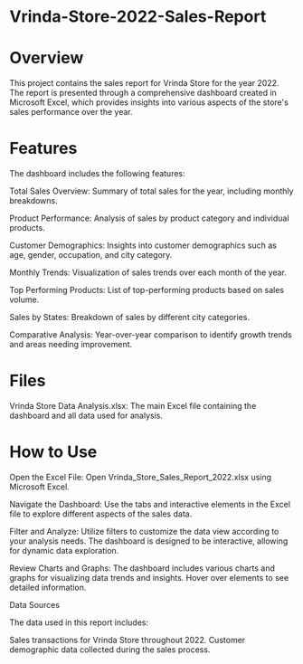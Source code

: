 # Vrinda-Store-2022-Sales-Report
# Overview
This project contains the sales report for Vrinda Store for the year 2022. The report is presented through a comprehensive dashboard created in Microsoft Excel, which provides insights into various aspects of the store's sales performance over the year.

# Features
The dashboard includes the following features:

Total Sales Overview: Summary of total sales for the year, including monthly breakdowns.

Product Performance: Analysis of sales by product category and individual products.

Customer Demographics: Insights into customer demographics such as age, gender, occupation, and city category.

Monthly Trends: Visualization of sales trends over each month of the year.

Top Performing Products: List of top-performing products based on sales volume.

Sales by States: Breakdown of sales by different city categories.

Comparative Analysis: Year-over-year comparison to identify growth trends and areas needing improvement.

# Files
Vrinda Store Data Analysis.xlsx: The main Excel file containing the dashboard and all data used for analysis.
# How to Use
Open the Excel File: Open Vrinda_Store_Sales_Report_2022.xlsx using Microsoft Excel.

Navigate the Dashboard: Use the tabs and interactive elements in the Excel file to explore different aspects of the sales data.

Filter and Analyze: Utilize filters to customize the data view according to your analysis needs. The dashboard is designed to be interactive, allowing for dynamic data exploration.

Review Charts and Graphs: The dashboard includes various charts and graphs for visualizing data trends and insights. Hover over elements to see detailed information.

Data Sources

The data used in this report includes:

Sales transactions for Vrinda Store throughout 2022.
Customer demographic data collected during the sales process.
